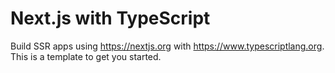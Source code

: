 # Next.js with TypeScript

Build SSR apps using https://nextjs.org with https://www.typescriptlang.org. This is a template to get you started.
